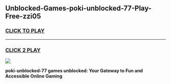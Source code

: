 
## Unblocked-Games-poki-unblocked-77-Play-Free-zzi05
<h3>
<a href="https://premium76.site?title=poki-unblocked-77&ref=21A">CLICK TO PLAY</a></h3>
<hr>

<h3>
<a href="https://premium76.site?title=poki-unblocked-77&ref=21A">CLICK 2 PLAY</a>
  
</h3>

<a href="https://premium76.site?title=poki-unblocked-77&ref=21A"><img src="https://clearcache.store/games.png"></a>


**poki-unblocked-77 games unblocked: Your Gateway to Fun and Accessible Online Gaming**
